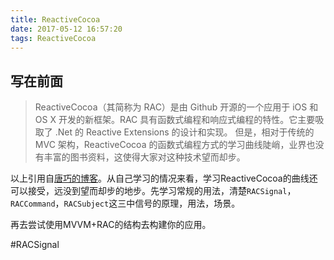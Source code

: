 ```yaml
---
title: ReactiveCocoa
date: 2017-05-12 16:57:20
tags: ReactiveCocoa
---
```

## 写在前面
> ReactiveCocoa（其简称为 RAC）是由 Github 开源的一个应用于 iOS 和 OS X 开发的新框架。RAC 具有函数式编程和响应式编程的特性。它主要吸取了 .Net 的 Reactive Extensions 的设计和实现。
但是，相对于传统的 MVC 架构，ReactiveCocoa 的函数式编程方式的学习曲线陡峭，业界也没有丰富的图书资料，这使得大家对这种技术望而却步。

以上引用自[唐巧的博客](http://blog.devtang.com/2016/01/03/reactive-cocoa-discussion/)。从自己学习的情况来看，学习ReactiveCocoa的曲线还可以接受，远没到望而却步的地步。先学习常规的用法，清楚`RACSignal`，`RACCommand`，`RACSubject`这三中信号的原理，用法，场景。

再去尝试使用MVVM+RAC的结构去构建你的应用。

#RACSignal
